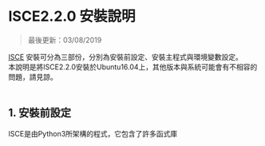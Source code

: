 # ISCE2.2.0 安裝說明

>最後更新：03/08/2019<br>

[ISCE](https://github.com/isce-framework/isce2) 安裝可分為三部份，分別為安裝前設定、安裝主程式與環境變數設定。<br>
本說明是將ISCE2.2.0安裝於Ubuntu16.04上，其他版本與系統可能會有不相容的問題，請見諒。
<br><br>

## 1. 安裝前設定 
ISCE是由Python3所架構的程式，它包含了許多函式庫







